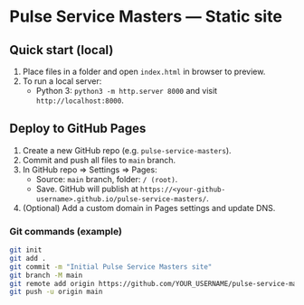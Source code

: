 # Pulse Service Masters — Static site

## Quick start (local)
1. Place files in a folder and open `index.html` in browser to preview.
2. To run a local server:
   - Python 3: `python3 -m http.server 8000` and visit `http://localhost:8000`.

## Deploy to GitHub Pages
1. Create a new GitHub repo (e.g. `pulse-service-masters`).
2. Commit and push all files to `main` branch.
3. In GitHub repo => Settings => Pages:
   - Source: `main` branch, folder: `/ (root)`.
   - Save. GitHub will publish at `https://<your-github-username>.github.io/pulse-service-masters/`.
4. (Optional) Add a custom domain in Pages settings and update DNS.

### Git commands (example)
```bash
git init
git add .
git commit -m "Initial Pulse Service Masters site"
git branch -M main
git remote add origin https://github.com/YOUR_USERNAME/pulse-service-masters.git
git push -u origin main
